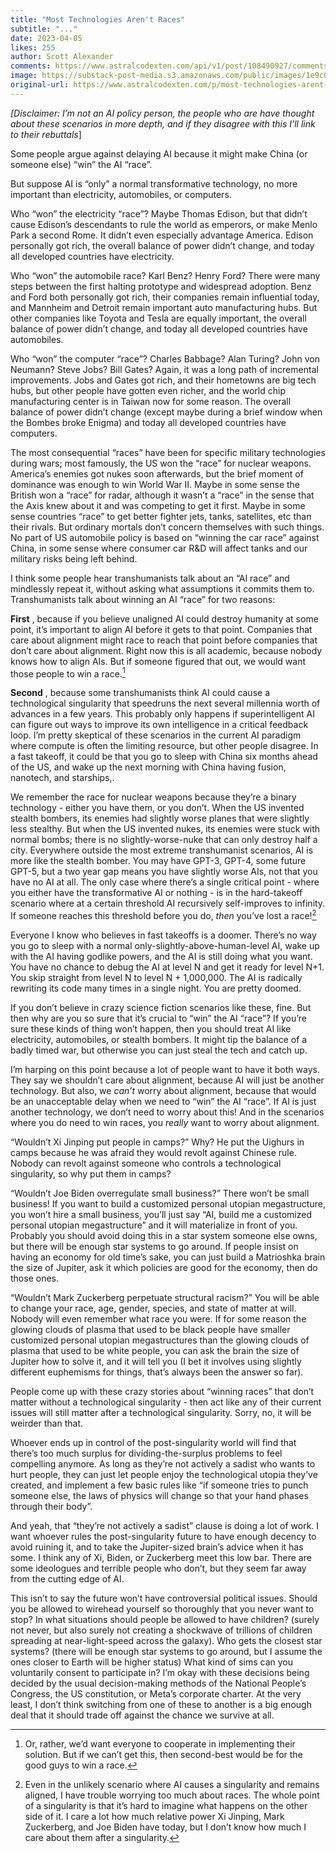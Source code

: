 ```yaml
---
title: "Most Technologies Aren't Races"
subtitle: "..."
date: 2023-04-05
likes: 255
author: Scott Alexander
comments: https://www.astralcodexten.com/api/v1/post/108490927/comments?&all_comments=true
image: https://substack-post-media.s3.amazonaws.com/public/images/1e9c03f2-ca4d-4183-9b36-771934f45961_768x432.jpeg
original-url: https://www.astralcodexten.com/p/most-technologies-arent-races
---
```

_[Disclaimer: I’m not an AI policy person, the people who are have thought about these scenarios in more depth, and if they disagree with this I’ll link to their rebuttals_]

Some people argue against delaying AI because it might make China (or someone else) “win” the AI “race”.

But suppose AI is “only” a normal transformative technology, no more important than electricity, automobiles, or computers.

Who “won” the electricity “race”? Maybe Thomas Edison, but that didn’t cause Edison’s descendants to rule the world as emperors, or make Menlo Park a second Rome. It didn’t even especially advantage America. Edison personally got rich, the overall balance of power didn’t change, and today all developed countries have electricity.

Who “won” the automobile race? Karl Benz? Henry Ford? There were many steps between the first halting prototype and widespread adoption. Benz and Ford both personally got rich, their companies remain influential today, and Mannheim and Detroit remain important auto manufacturing hubs. But other companies like Toyota and Tesla are equally important, the overall balance of power didn’t change, and today all developed countries have automobiles.

Who “won” the computer “race”? Charles Babbage? Alan Turing? John von Neumann? Steve Jobs? Bill Gates? Again, it was a long path of incremental improvements. Jobs and Gates got rich, and their hometowns are big tech hubs, but other people have gotten even richer, and the world chip manufacturing center is in Taiwan now for some reason. The overall balance of power didn’t change (except maybe during a brief window when the Bombes broke Enigma) and today all developed countries have computers.

The most consequential “races” have been for specific military technologies during wars; most famously, the US won the “race” for nuclear weapons. America’s enemies got nukes soon afterwards, but the brief moment of dominance was enough to win World War II. Maybe in some sense the British won a “race” for radar, although it wasn’t a “race” in the sense that the Axis knew about it and was competing to get it first. Maybe in some sense countries “race” to get better fighter jets, tanks, satellites, etc than their rivals. But ordinary mortals don’t concern themselves with such things. No part of US automobile policy is based on “winning the car race” against China, in some sense where consumer car R&D will affect tanks and our military risks being left behind.

I think some people hear transhumanists talk about an “AI race” and mindlessly repeat it, without asking what assumptions it commits them to. Transhumanists talk about winning an AI “race” for two reasons:

**First** , because if you believe unaligned AI could destroy humanity at some point, it’s important to align AI before it gets to that point. Companies that care about alignment might race to reach that point before companies that don’t care about alignment. Right now this is all academic, because nobody knows how to align AIs. But if someone figured that out, we would want those people to win a race.[^1]

**Second** , because some transhumanists think AI could cause a technological singularity that speedruns the next several millennia worth of advances in a few years. This probably only happens if superintelligent AI can figure out ways to improve its own intelligence in a critical feedback loop. I’m pretty skeptical of these scenarios in the current AI paradigm where compute is often the limiting resource, but other people disagree. In a fast takeoff, it could be that you go to sleep with China six months ahead of the US, and wake up the next morning with China having fusion, nanotech, and starships,. 

We remember the race for nuclear weapons because they’re a binary technology - either you have them, or you don’t. When the US invented stealth bombers, its enemies had slightly worse planes that were slightly less stealthy. But when the US invented nukes, its enemies were stuck with normal bombs; there is no slightly-worse-nuke that can only destroy half a city. Everywhere outside the most extreme transhumanist scenarios, AI is more like the stealth bomber. You may have GPT-3, GPT-4, some future GPT-5, but a two year gap means you have slightly worse AIs, not that you have no AI at all. The only case where there’s a single critical point - where you either have the transformative AI or nothing - is in the hard-takeoff scenario where at a certain threshold AI recursively self-improves to infinity. If someone reaches this threshold before you do, _then_ you’ve lost a race![^2]

Everyone I know who believes in fast takeoffs is a doomer. There’s no way you go to sleep with a normal only-slightly-above-human-level AI, wake up with the AI having godlike powers, and the AI is still doing what you want. You have no chance to debug the AI at level N and get it ready for level N+1. You skip straight from level N to level N + 1,000,000. The AI is radically rewriting its code many times in a single night. You are pretty doomed.

If you don’t believe in crazy science fiction scenarios like these, fine. But then why are you so sure that it’s crucial to “win” the AI “race”? If you’re sure these kinds of thing won’t happen, then you should treat AI like electricity, automobiles, or stealth bombers. It might tip the balance of a badly timed war, but otherwise you can just steal the tech and catch up. 

I’m harping on this point because a lot of people want to have it both ways. They say we shouldn’t care about alignment, because AI will just be another technology. But also, we _can’t_ worry about alignment, because that would be an unacceptable delay when we need to “win” the AI “race”. If AI is just another technology, we don’t need to worry about this! And in the scenarios where you do need to win races, you _really_ want to worry about alignment.

[^1]: Or, rather, we’d want everyone to cooperate in implementing their solution. But if we can’t get this, then second-best would be for the good guys to win a race.

[^2]: Even in the unlikely scenario where AI causes a singularity and remains aligned, I have trouble worrying too much about races. The whole point of a singularity is that it’s hard to imagine what happens on the other side of it. I care a lot how much relative power Xi Jinping, Mark Zuckerberg, and Joe Biden have today, but I don’t know how much I care about them after a singularity.

“Wouldn’t Xi Jinping put people in camps?” Why? He put the Uighurs in camps because he was afraid they would revolt against Chinese rule. Nobody can revolt against someone who controls a technological singularity, so why put them in camps?

“Wouldn’t Joe Biden overregulate small business?” There won’t be small business! If you want to build a customized personal utopian megastructure, you won’t hire a small business, you’ll just say “AI, build me a customized personal utopian megastructure” and it will materialize in front of you. Probably you should avoid doing this in a star system someone else owns, but there will be enough star systems to go around. If people insist on having an economy for old time’s sake, you can just build a Matrioshka brain the size of Jupiter, ask it which policies are good for the economy, then do those ones.

“Wouldn’t Mark Zuckerberg perpetuate structural racism?” You will be able to change your race, age, gender, species, and state of matter at will. Nobody will even remember what race you were. If for some reason the glowing clouds of plasma that used to be black people have smaller customized personal utopian megastructures than the glowing clouds of plasma that used to be white people, you can ask the brain the size of Jupiter how to solve it, and it will tell you (I bet it involves using slightly different euphemisms for things, that’s always been the answer so far).

People come up with these crazy stories about “winning races” that don’t matter without a technological singularity - then act like any of their current issues will still matter after a technological singularity. Sorry, no, it will be weirder than that.

Whoever ends up in control of the post-singularity world will find that there’s too much surplus for dividing-the-surplus problems to feel compelling anymore. As long as they’re not actively a sadist who wants to hurt people, they can just let people enjoy the technological utopia they’ve created, and implement a few basic rules like “if someone tries to punch someone else, the laws of physics will change so that your hand phases through their body”.

And yeah, that “they’re not actively a sadist” clause is doing a lot of work. I want whoever rules the post-singularity future to have enough decency to avoid ruining it, and to take the Jupiter-sized brain’s advice when it has some. I think any of Xi, Biden, or Zuckerberg meet this low bar. There are some ideologues and terrible people who don’t, but they seem far away from the cutting edge of AI.

This isn’t to say the future won’t have controversial political issues. Should you be allowed to wirehead yourself so thoroughly that you never want to stop? In what situations should people be allowed to have children? (surely not never, but also surely not creating a shockwave of trillions of children spreading at near-light-speed across the galaxy). Who gets the closest star systems? (there will be enough star systems to go around, but I assume the ones closer to Earth will be higher status) What kind of sims can you voluntarily consent to participate in? I’m okay with these decisions being decided by the usual decision-making methods of the National People’s Congress, the US constitution, or Meta’s corporate charter. At the very least, I don’t think switching from one of these to another is a big enough deal that it should trade off against the chance we survive at all.
